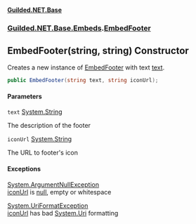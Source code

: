 
#### [Guilded.NET.Base](Guilded_NET_Base 'Guilded.NET.Base')
### [Guilded.NET.Base.Embeds](Guilded_NET_Base#Guilded_NET_Base_Embeds 'Guilded.NET.Base.Embeds').[EmbedFooter](EmbedFooter 'Guilded.NET.Base.Embeds.EmbedFooter')
## EmbedFooter(string, string) Constructor

Creates a new instance of [EmbedFooter](EmbedFooter 'Guilded.NET.Base.Embeds.EmbedFooter') with text [text](EmbedFooter_EmbedFooter(string_string)#Guilded_NET_Base_Embeds_EmbedFooter_EmbedFooter(string_string)_text 'Guilded.NET.Base.Embeds.EmbedFooter.EmbedFooter(string, string).text').
```csharp
public EmbedFooter(string text, string iconUrl);
```

#### Parameters

<a name='Guilded_NET_Base_Embeds_EmbedFooter_EmbedFooter(string_string)_text'></a>
`text` [System.String](https://docs.microsoft.com/en-us/dotnet/api/System.String 'System.String')

The description of the footer

<a name='Guilded_NET_Base_Embeds_EmbedFooter_EmbedFooter(string_string)_iconUrl'></a>
`iconUrl` [System.String](https://docs.microsoft.com/en-us/dotnet/api/System.String 'System.String')

The URL to footer's icon


#### Exceptions

[System.ArgumentNullException](https://docs.microsoft.com/en-us/dotnet/api/System.ArgumentNullException 'System.ArgumentNullException')  
[iconUrl](EmbedFooter_EmbedFooter(string_string)#Guilded_NET_Base_Embeds_EmbedFooter_EmbedFooter(string_string)_iconUrl 'Guilded.NET.Base.Embeds.EmbedFooter.EmbedFooter(string, string).iconUrl') is [null](https://docs.microsoft.com/en-us/dotnet/csharp/language-reference/keywords/null 'https://docs.microsoft.com/en-us/dotnet/csharp/language-reference/keywords/null'), empty or whitespace

[System.UriFormatException](https://docs.microsoft.com/en-us/dotnet/api/System.UriFormatException 'System.UriFormatException')  
[iconUrl](EmbedFooter_EmbedFooter(string_string)#Guilded_NET_Base_Embeds_EmbedFooter_EmbedFooter(string_string)_iconUrl 'Guilded.NET.Base.Embeds.EmbedFooter.EmbedFooter(string, string).iconUrl') has bad [System.Uri](https://docs.microsoft.com/en-us/dotnet/api/System.Uri 'System.Uri') formatting